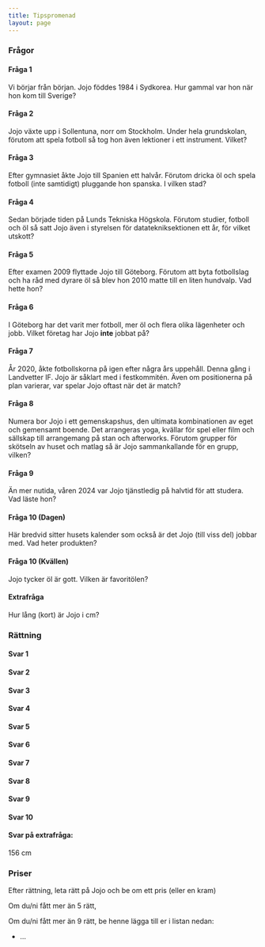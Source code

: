 ```yaml
---
title: Tipspromenad
layout: page
---
```


### Frågor
#### Fråga 1
Vi börjar från början. Jojo föddes 1984 i Sydkorea. Hur gammal var hon när hon kom till Sverige?

#### Fråga 2
Jojo växte upp i Sollentuna, norr om Stockholm. Under hela grundskolan, förutom att spela fotboll så tog hon även lektioner i ett instrument. Vilket?

#### Fråga 3
Efter gymnasiet åkte Jojo till Spanien ett halvår. Förutom dricka öl och spela fotboll (inte samtidigt) pluggande hon spanska. I vilken stad?

#### Fråga 4
Sedan började tiden på Lunds Tekniska Högskola. Förutom studier, fotboll och öl så satt Jojo även i styrelsen för datatekniksektionen ett år, för vilket utskott?

#### Fråga 5
Efter examen 2009 flyttade Jojo till Göteborg. Förutom att byta fotbollslag och ha råd med dyrare öl så blev hon 2010 matte till en liten hundvalp. Vad hette hon?

#### Fråga 6
I Göteborg har det varit mer fotboll, mer öl och flera olika lägenheter och jobb. Vilket företag har Jojo **inte** jobbat på?

#### Fråga 7
År 2020, åkte fotbollskorna på igen efter några års uppehåll. Denna gång i Landvetter IF. Jojo är såklart med i festkommitén. Även om positionerna på plan varierar, var spelar Jojo oftast när det är match?

#### Fråga 8
Numera bor Jojo i ett gemenskapshus, den ultimata kombinationen av eget och gemensamt boende. Det arrangeras yoga, kvällar för spel eller film och sällskap till arrangemang på stan och afterworks. Förutom grupper för skötseln av huset och matlag så är Jojo sammankallande för en grupp, vilken?

#### Fråga 9
Än mer nutida, våren 2024 var Jojo tjänstledig på halvtid för att studera. Vad läste hon?

#### Fråga 10 (Dagen)
Här bredvid sitter husets kalender som också är det Jojo (till viss del) jobbar med. Vad heter produkten?

#### Fråga 10 (Kvällen)
Jojo tycker öl är gott. Vilken är favoritölen?

#### Extrafråga
Hur lång (kort) är Jojo i cm?

### Rättning

#### Svar 1

#### Svar 2

#### Svar 3

#### Svar 4

#### Svar 5

#### Svar 6

#### Svar 7

#### Svar 8

#### Svar 9

#### Svar 10

#### Svar på extrafråga:
156 cm

### Priser
Efter rättning, leta rätt på Jojo och be om ett pris (eller en kram)

Om du/ni fått mer än 5 rätt, 

Om du/ni fått mer än 9 rätt, be henne lägga till er i listan nedan:
* ...

